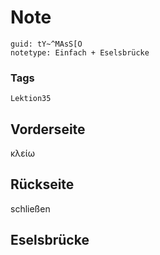 # Note
```
guid: tY~^MAsS[O
notetype: Einfach + Eselsbrücke
```

### Tags
```
Lektion35
```

## Vorderseite
κλείω

## Rückseite
schließen

## Eselsbrücke

